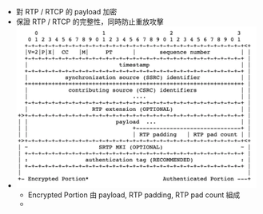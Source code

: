 - 對 RTP / RTCP 的 payload 加密
- 保證 RTP / RTCP 的完整性，同時防止重放攻擊
- ![image.png](../assets/image_1745823294705_0.png)
	- Encrypted Portion 由 payload, RTP padding, RTP pad count 組成
	-